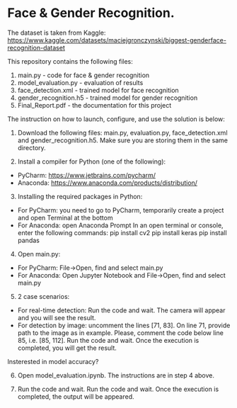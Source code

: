 # Face & Gender Recognition.

The dataset is taken from Kaggle: https://www.kaggle.com/datasets/maciejgronczynski/biggest-genderface-recognition-dataset

This repository contains the following files:
  1. main.py - code for face & gender recognition
  2. model_evaluation.py - evaluation of results
  3. face_detection.xml - trained model for face recognition
  4. gender_recognition.h5 - trained model for gender recognition
  5. Final_Report.pdf - the documentation for this project

The instruction on how to launch, configure, and use the solution is below:

1. Download the following files: main.py, evaluation.py, face_detection.xml and gender_recognition.h5. Make sure you are storing them in the same directory.

2. Install a compiler for Python (one of the following):
- PyCharm: https://www.jetbrains.com/pycharm/
- Anaconda: https://www.anaconda.com/products/distribution/

3. Installing the required packages in Python:
- For PyCharm: you need to go to PyCharm, temporarily create a project and open Terminal at the bottom
- For Anaconda: open Anaconda Prompt
In an open terminal or console, enter the following commands:
pip install cv2
pip install keras
pip install pandas

4. Open main.py:
- For PyCharm: File->Open, find and select main.py
- For Anaconda: Open Jupyter Notebook and File->Open, find and select main.py

5. 2 case scenarios:
- For real-time detection: Run the code and wait. The camera will appear and you will see the result.
- For detection by image: uncomment the lines [71, 83]. On line 71, provide path to the image as in example. Please, comment the code below line 85, i.e. [85, 112]. Run the code and wait. Once the execution is completed, you will get the result.

Insterested in model accuracy?

6. Open model_evaluation.ipynb. The instructions are in step 4 above.

7. Run the code and wait. Run the code and wait. Once the execution is completed, the output will be appeared. 
